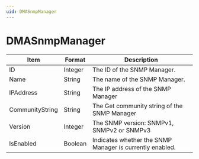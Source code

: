 ```yaml
---
uid: DMASnmpManager
---
```


# DMASnmpManager

| Item            | Format  | Description                                              |
|-----------------|---------|----------------------------------------------------------|
| ID              | Integer | The ID of the SNMP Manager.                              |
| Name            | String  | The name of the SNMP Manager.                            |
| IPAddress       | String  | The IP address of the SNMP Manager                       |
| CommunityString | String  | The Get community string of the SNMP Manager             |
| Version         | Integer | The SNMP version: SNMPv1, SNMPv2 or SNMPv3               |
| IsEnabled       | Boolean | Indicates whether the SNMP Manager is currently enabled. |
